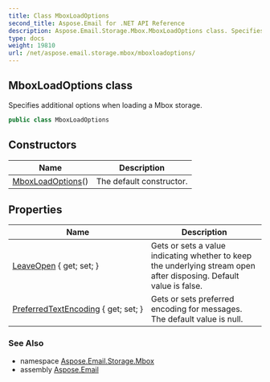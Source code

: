 ```yaml
---
title: Class MboxLoadOptions
second_title: Aspose.Email for .NET API Reference
description: Aspose.Email.Storage.Mbox.MboxLoadOptions class. Specifies additional options when loading a Mbox storage
type: docs
weight: 19810
url: /net/aspose.email.storage.mbox/mboxloadoptions/
---
```

## MboxLoadOptions class

Specifies additional options when loading a Mbox storage.

```csharp
public class MboxLoadOptions
```

## Constructors

| Name | Description |
| --- | --- |
| [MboxLoadOptions](mboxloadoptions/)() | The default constructor. |

## Properties

| Name | Description |
| --- | --- |
| [LeaveOpen](../../aspose.email.storage.mbox/mboxloadoptions/leaveopen/) { get; set; } | Gets or sets a value indicating whether to keep the underlying stream open after disposing. Default value is false. |
| [PreferredTextEncoding](../../aspose.email.storage.mbox/mboxloadoptions/preferredtextencoding/) { get; set; } | Gets or sets preferred encoding for messages. The default value is null. |

### See Also

* namespace [Aspose.Email.Storage.Mbox](../../aspose.email.storage.mbox/)
* assembly [Aspose.Email](../../)


